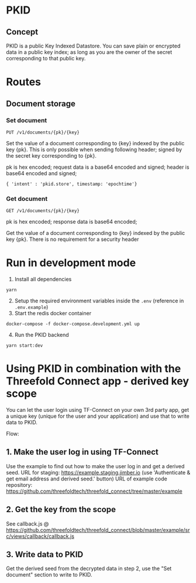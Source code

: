 # PKID

## Concept
PKID is a public Key Indexed Datastore. You can save plain or encrypted data in a public key index; as long as you are the owner of the secret corresponding to that public key.

# Routes

## Document storage
### Set document

```
PUT /v1/documents/{pk}/{key}
```
Set the value of a document corresponding to {key} indexed by the public key {pk}. This is only possible when sending following header; signed by the secret key corresponding to {pk}.

pk is hex encoded;
request data is a base64 encoded and signed;
header is base64 encoded and signed;

```
{ 'intent' : 'pkid.store', timestamp: 'epochtime'}
```

### Get document

```
GET /v1/documents/{pk}/{key}
```
pk is hex encoded;
response data is base64 encoded;

Get the value of a document corresponding to {key} indexed by the public key {pk}. There is no requirement for a security header

# Run in development mode

1. Install all dependencies
```shell
yarn
```
2. Setup the required environment variables inside the `.env` (reference in `.env.example`)
3. Start the redis docker container
```shell
docker-compose -f docker-compose.development.yml up
```
4. Run the PKID backend
```shell
yarn start:dev
```


# Using PKID in combination with the Threefold Connect app - derived key scope

You can let the user login using TF-Connect on your own 3rd party app, get a unique key (unique for the user and your application) and use that to write data to PKID.

Flow:
## 1. Make the user log in using TF-Connect
Use the example to find out how to make the user log in and get a derived seed.
URL for staging: https://example.staging.jimber.io (use 'Authenticate & get email address and derived seed.' button)
URL of example code repository: https://github.com/threefoldtech/threefold_connect/tree/master/example

## 2. Get the key from the scope
See callback.js @ https://github.com/threefoldtech/threefold_connect/blob/master/example/src/views/callback/callback.js

## 3. Write data to PKID
Get the derived seed from the decrypted data in step 2, use the "Set document" section to write to PKID.


